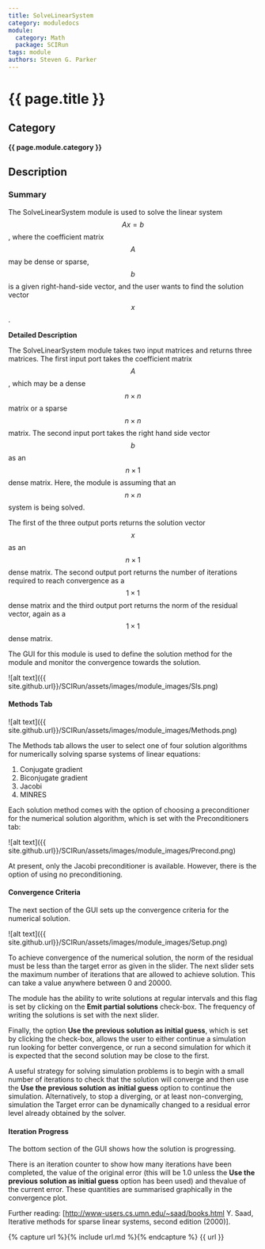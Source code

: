 ```yaml
---
title: SolveLinearSystem
category: moduledocs
module:
  category: Math
  package: SCIRun
tags: module
authors: Steven G. Parker
---
```


# {{ page.title }}

## Category

**{{ page.module.category }}**

## Description

### Summary

The SolveLinearSystem module is used to solve the linear system $$Ax=b$$, where the coefficient matrix $$A$$ may be dense or sparse, $$b$$ is a given right-hand-side vector, and the user wants to find the solution vector $$x$$.

**Detailed Description**

The SolveLinearSystem module takes two input matrices and returns three matrices.
The first input port takes the coefficient matrix $$A$$, which may be a dense $$n \times n$$ matrix or a sparse $$n \times n$$ matrix.
The second input port takes the right hand side vector $$b$$ as an $$n \times 1$$ dense matrix.
Here, the module is assuming that an $$n \times n$$ system is being solved.

The first of the three output ports returns the solution vector $$x$$ as an $$n \times 1$$ dense matrix.
The second output port returns the number of iterations required to reach convergence as a $$1 \times 1$$ dense matrix and the third output port returns the norm of the residual vector, again as a $$1 \times 1$$ dense matrix.

The GUI for this module is used to define the solution method for the module and monitor the convergence towards the solution.

![alt text]({{ site.github.url}}/SCIRun/assets/images/module_images/Sls.png)

#### Methods Tab

![alt text]({{ site.github.url}}/SCIRun/assets/images/module_images/Methods.png)

The Methods tab allows the user to select one of four solution algorithms for numerically solving sparse systems of linear equations:

1. Conjugate gradient
2. Biconjugate gradient
3. Jacobi
4. MINRES

Each solution method comes with the option of choosing a preconditioner for the numerical solution algorithm, which is set with the Preconditioners tab:

![alt text]({{ site.github.url}}/SCIRun/assets/images/module_images/Precond.png)

At present, only the Jacobi preconditioner is available.
However, there is the option of using no preconditioning.

#### Convergence Criteria

The next section of the GUI sets up the convergence criteria for the numerical
solution.

![alt text]({{ site.github.url}}/SCIRun/assets/images/module_images/Setup.png)

To achieve convergence of the numerical solution, the norm of the residual must be less than the target error as given in the slider.
The next slider sets the maximum number of iterations that are allowed to achieve solution.
This can take a value anywhere between 0 and 20000.

The module has the ability to write solutions at regular intervals and this flag is set by clicking on the **Emit partial solutions** check-box.
The frequency of writing the solutions is set with the next slider.

Finally, the option **Use the previous solution as initial guess**, which is set by clicking the check-box, allows the user to either continue a simulation run looking for better convergence, or run a second simulation for which it is expected that the second solution may be close to the first.

A useful strategy for solving simulation problems is to begin with a small number of iterations to check that the solution will converge and then use the **Use the previous solution as initial guess** option to continue the simulation.
Alternatively, to stop a diverging, or at least non-converging, simulation the Target error can be dynamically changed to a residual error level already obtained by the solver.

#### Iteration Progress

The bottom section of the GUI shows how the solution is progressing.

There is an iteration counter to show how many iterations have been completed, the value of the original error (this will be 1.0 unless the  **Use the previous solution as initial guess** option has been used) and thevalue of the current error.
These quantities are summarised graphically in the convergence plot.

Further reading: [http://www-users.cs.umn.edu/~saad/books.html Y. Saad, Iterative methods for sparse linear systems, second edition (2000)].

{% capture url %}{% include url.md %}{% endcapture %}
{{ url }}
